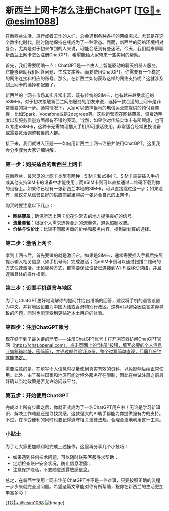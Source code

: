 # 新西兰上网卡怎么注册ChatGPT [[TG💪+ @esim1088](https://t.me/s/esim1088)]

在新西兰生活、旅行或者工作的人们，总会遇到各种各样的网络需求。尤其是在这个数字化时代，随时随地保持在线成为了一种常态。然而，新西兰的网络环境相对复杂，尤其是对于初来乍到的人来说，可能会感到有些迷茫。今天，我们就来聊聊新西兰上网卡怎么注册ChatGPT，希望能给大家带来一些实用的帮助。

首先，我们需要明确一点：ChatGPT是一个由人工智能驱动的聊天机器人服务，它能够帮助我们回答问题、生成文本等。而要使用ChatGPT，你需要有一个稳定的网络连接和相应的账号。那么，在新西兰如何获取这样的网络支持呢？这就涉及到上网卡的选择和配置了。

新西兰的上网卡市场其实非常丰富，既有传统的SIM卡，也有越来越受欢迎的eSIM卡。对于初次接触新西兰网络服务的朋友来说，选择一款合适的上网卡是非常重要的第一步。通常情况下，大家可以选择当地的电信运营商提供的预付费套餐，比如Spark、Vodafone或是2degrees等。这些运营商在网络覆盖、资费透明度以及服务质量方面都有不错的表现。当然，如果你对传统实体卡有所顾虑，也可以考虑eSIM卡，这种卡无需物理插入手机即可激活使用，非常适合经常更换设备或需要灵活调整套餐的人群。

接下来，我们就进入正题——如何用新西兰上网卡注册并使用ChatGPT。这里我会分步骤为大家详细讲解：

### 第一步：购买适合的新西兰上网卡

在新西兰，最常见的上网卡类型有两种：SIM卡和eSIM卡。SIM卡需要插入手机或其他支持SIM卡的设备中才能使用；而eSIM卡则可以直接通过二维码下载到你的设备上。如果你已经有一张新西兰本地的SIM卡，可以直接跳过这一步；如果没有，建议先从信誉良好的供应商那里购买一张适合自己的上网卡。

购买时要注意以下几点：
- **网络覆盖**：确保所选上网卡能在你常去的地方提供良好的信号。
- **流量套餐**：根据个人需求选择合适的流量包，避免超额收费。
- **价格与性价比**：比较不同服务商的价格和服务内容，找到最划算的选择。

### 第二步：激活上网卡

拿到上网卡后，首先要做的就是激活它。如果是SIM卡，通常需要插入手机后按照提示输入相关信息（如手机号码）完成激活；而eSIM卡则可以通过扫描二维码的方式快速激活。无论哪种方式，都需要保证设备已连接到Wi-Fi或移动网络，并且遵循具体的操作指南。

### 第三步：设置手机语言与地区

为了让ChatGPT更好地理解你的提问并给出准确的回答，建议将手机的语言设置为中文，并将地区设置为中国大陆或香港特别行政区。这样可以避免因语言差异导致的问题，同时也能享受到更贴近本土用户的体验。

### 第四步：注册ChatGPT账号

现在终于到了最关键的环节——注册ChatGPT账号！打开浏览器访问ChatGPT官网（https://chat.openai.com），点击页面上的“注册”按钮，填写必要的个人信息（如邮箱地址、密码等），并通过邮件验证身份。整个过程简单直观，只需几分钟就能搞定。

需要注意的是，在填写个人信息时尽量使用真实有效的资料，以免影响后续正常使用。此外，由于某些国家和地区可能对境外服务存在限制，因此在尝试注册之前最好确认当地政策是否允许访问该平台。

### 第五步：开始使用ChatGPT

完成以上所有步骤之后，你就正式成为了一名ChatGPT用户啦！无论是学习新知识、解决工作难题还是寻找灵感，这款强大的AI助手都能为你提供强有力的支持。不过，在享受便利的同时也要记得遵守相关法律法规，合理合法地利用这一工具。

### 小贴士

为了让大家更加顺利地完成上述操作，这里再分享几个小技巧：
- 如果遇到任何技术问题，可以随时联系客服寻求帮助；
- 定期检查账户安全状况，防止信息泄露；
- 注意保护隐私，不要随意透露敏感信息。

总之，在新西兰使用上网卡注册ChatGPT并不是一件难事，只要按照正确的流程一步步来就完全没问题。希望这篇文章能对你有所帮助，祝你在新西兰的生活更加丰富多彩！

[[TG💪+ @esim1088](https://t.me/s/esim1088) ![Image](https://i.postimg.cc/4NQfJmqS/Snipaste-2025-05-13-00-14-12.png)]